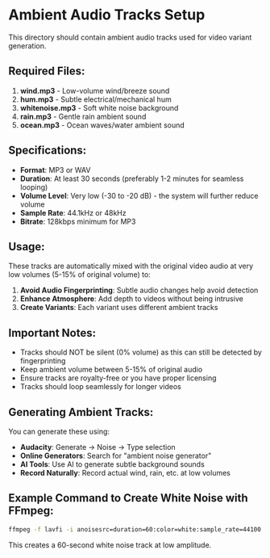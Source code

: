 # Ambient Audio Tracks Setup

This directory should contain ambient audio tracks used for video variant generation.

## Required Files:

1. **wind.mp3** - Low-volume wind/breeze sound
2. **hum.mp3** - Subtle electrical/mechanical hum
3. **whitenoise.mp3** - Soft white noise background
4. **rain.mp3** - Gentle rain ambient sound
5. **ocean.mp3** - Ocean waves/water ambient sound

## Specifications:

- **Format**: MP3 or WAV
- **Duration**: At least 30 seconds (preferably 1-2 minutes for seamless looping)
- **Volume Level**: Very low (-30 to -20 dB) - the system will further reduce volume
- **Sample Rate**: 44.1kHz or 48kHz
- **Bitrate**: 128kbps minimum for MP3

## Usage:

These tracks are automatically mixed with the original video audio at very low volumes (5-15% of original volume) to:

1. **Avoid Audio Fingerprinting**: Subtle audio changes help avoid detection
2. **Enhance Atmosphere**: Add depth to videos without being intrusive
3. **Create Variants**: Each variant uses different ambient tracks

## Important Notes:

- Tracks should NOT be silent (0% volume) as this can still be detected by fingerprinting
- Keep ambient volume between 5-15% of original audio
- Ensure tracks are royalty-free or you have proper licensing
- Tracks should loop seamlessly for longer videos

## Generating Ambient Tracks:

You can generate these using:
- **Audacity**: Generate → Noise → Type selection
- **Online Generators**: Search for "ambient noise generator"
- **AI Tools**: Use AI to generate subtle background sounds
- **Record Naturally**: Record actual wind, rain, etc. at low volumes

## Example Command to Create White Noise with FFmpeg:

```bash
ffmpeg -f lavfi -i anoisesrc=duration=60:color=white:sample_rate=44100:amplitude=0.1 -c:a mp3 -b:a 128k whitenoise.mp3
```

This creates a 60-second white noise track at low amplitude.
